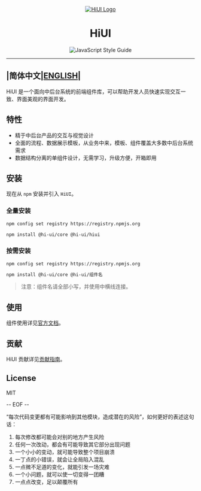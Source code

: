 <div align="center">

[![HiUI Logo](https://raw.githubusercontent.com/XiaoMi/hiui/stable/3.x/site/static/img/logo.png)](https://xiaomi.github.io/hiui/)

<h1 align="center">HiUI</h1>

![JavaScript Style Guide](https://avatars.githubusercontent.com/u/29208316?s=48&v=4)

</div>

---
|简体中文|[ENGLISH](README.EN.md)|
---

HiUI 是一个面向中后台系统的前端组件库，可以帮助开发人员快速实现交互一致、界面美观的界面开发。

## 特性

- 精于中后台产品的交互与视觉设计
- 全面的流程、数据展示模板，从业务中来，模板、组件覆盖大多数中后台系统需求
- 数据结构分离的单组件设计，无需学习，升级方便，开箱即用

## 安装

现在从 `npm` 安装并引入 `HiUI`。

### 全量安装

```bash
npm config set registry https://registry.npmjs.org

npm install @hi-ui/core @hi-ui/hiui
```

### 按需安装

```bash
npm config set registry https://registry.npmjs.org

npm install @hi-ui/core @hi-ui/组件名
```

> 注意：组件名请全部小写，并使用中横线连接。

## 使用

组件使用详见[官方文档](https://xiaomi.github.io/hiui/docs/quick-start)。

## 贡献

HiUI 贡献详见[贡献指南](https://github.com/XiaoMi/hiui/blob/master/CONTRIBUTING.md)。

## License

MIT

-- EOF --


“每次代码变更都有可能影响到其他模块，造成潜在的风险”，如何更好的表述这句话：
1. 每次修改都可能会对别的地方产生风险
2. 任何一次改动，都会有可能导致其它部分出现问题
3. 一个小小的变动，就可能导致整个项目崩溃
4. 一丁点的小错误，就会让全局陷入混乱
5. 一点微不足道的变化，就能引发一场灾难
6. 一个小问题，就可以使一切变得一团糟
7. 一点点改变，足以颠覆所有
